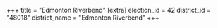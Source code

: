 +++
title = "Edmonton Riverbend"
[extra]
election_id = 42
district_id = "48018"
district_name = "Edmonton Riverbend"
+++
